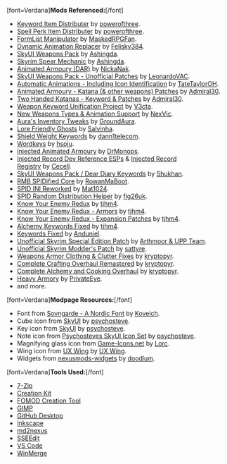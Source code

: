 \[font=Verdana\]**Mods Referenced:**\[/font\]

- [Keyword Item Distributer](https://www.nexusmods.com/skyrimspecialedition/mods/55728) by [powerofthree](https://www.nexusmods.com/skyrimspecialedition/users/2148728).
- [Spell Perk Item Distributer](https://www.nexusmods.com/skyrimspecialedition/mods/36869) by [powerofthree](https://www.nexusmods.com/skyrimspecialedition/users/2148728).
- [FormList Manipulator](https://www.nexusmods.com/skyrimspecialedition/mods/74037) by [MaskedRPGFan](https://www.nexusmods.com/skyrimspecialedition/users/22822094).
- [Dynamic Animation Replacer](https://www.nexusmods.com/skyrimspecialedition/mods/33746) by [Felisky384](https://www.nexusmods.com/skyrimspecialedition/users/19968244).
- [SkyUI Weapons Pack](https://www.nexusmods.com/skyrimspecialedition/mods/37231) by [Ashingda](https://www.nexusmods.com/skyrimspecialedition/users/10236085).
- [Skyrim Spear Mechanic](https://www.nexusmods.com/skyrimspecialedition/mods/25146) by [Ashingda](https://www.nexusmods.com/skyrimspecialedition/users/10236085).
- [Animated Armoury (DAR)](https://www.nexusmods.com/skyrimspecialedition/mods/35978) by [NickaNak](https://www.nexusmods.com/skyrimspecialedition/users/3127912).
- [SkyUI Weapons Pack - Unofficial Patches](https://www.nexusmods.com/skyrimspecialedition/mods/45544) by [LeonardoVAC](https://www.nexusmods.com/skyrimspecialedition/users/25225299).
- [Automatic Animations - Including Icon Identification](https://www.nexusmods.com/skyrimspecialedition/mods/59484) by [TateTaylorOH](https://www.nexusmods.com/skyrimspecialedition/users/61720101).
- [Animated Armoury - Katana (& other weapons) Patches](https://www.nexusmods.com/skyrimspecialedition/mods/61296) by [Admiral30](https://www.nexusmods.com/skyrimspecialedition/users/123185483).
- [Two Handed Katanas - Keyword & Patches](https://www.nexusmods.com/skyrimspecialedition/mods/72109) by [Admiral30](https://www.nexusmods.com/skyrimspecialedition/users/123185483).
- [Weapon Keyword Unification Project](https://www.nexusmods.com/skyrimspecialedition/mods/79564) by [V3cta](https://www.nexusmods.com/skyrimspecialedition/users/6308735).
- [New Weapons Types & Animation Support](https://www.nexusmods.com/skyrimspecialedition/mods/33985) by [NexVic](https://www.nexusmods.com/skyrimspecialedition/users/73177208).
- [Aura's Inventory Tweaks](https://www.nexusmods.com/skyrimspecialedition/mods/68557) by [GroundAura](https://www.nexusmods.com/skyrimspecialedition/users/97658973).
- [Lore Friendly Ghosts](https://www.nexusmods.com/skyrimspecialedition/mods/56219) by [Salvinha](https://www.nexusmods.com/skyrimspecialedition/users/1159024).
- [Shield Weight Keywords](https://www.nexusmods.com/skyrimspecialedition/mods/76100) by [dann1telecom](https://www.nexusmods.com/skyrimspecialedition/users/25568544).
- [Wordkeys](https://www.nexusmods.com/skyrimspecialedition/mods/65023) by [hsoju](https://www.nexusmods.com/skyrimspecialedition/users/138437553).
- [Injected Animated Armoury](https://www.nexusmods.com/skyrimspecialedition/mods/74737) by [DrMonops](https://www.nexusmods.com/skyrimspecialedition/users/17251819).
- [Injected Record Dev Reference ESPs](https://www.nexusmods.com/skyrimspecialedition/mods/47423) & [Injected Record Registry](https://ck.uesp.net/wiki/Injected_Record_Registry) by [Cecell](https://www.nexusmods.com/skyrimspecialedition/users/3053292).
- [SkyUI Weapons Pack / Dear Diary Keywords](https://www.nexusmods.com/skyrimspecialedition/mods/60380) by [Shukhan](https://www.nexusmods.com/skyrimspecialedition/users/10554467).
- [RMB SPIDified Core](https://www.nexusmods.com/skyrimspecialedition/mods/63625) by [RowanMaBoot](https://www.nexusmods.com/skyrimspecialedition/users/87278953).
- [SPID INI Reworked](https://www.nexusmods.com/skyrimspecialedition/mods/51094) by [Mat1024](https://www.nexusmods.com/skyrimspecialedition/users/50062476).
- [SPID Random Distribution Helper](https://www.nexusmods.com/skyrimspecialedition/mods/70572) by [fig26uk](https://www.nexusmods.com/skyrimspecialedition/users/2099756).
- [Know Your Enemy Redux](https://www.nexusmods.com/skyrimspecialedition/mods/55045) by [tjhm4](https://www.nexusmods.com/skyrimspecialedition/users/822500).
- [Know Your Enemy Redux - Armors](https://www.nexusmods.com/skyrimspecialedition/mods/55203) by [tjhm4](https://www.nexusmods.com/skyrimspecialedition/users/822500).
- [Know Your Enemy Redux - Expansion Patches](https://www.nexusmods.com/skyrimspecialedition/mods/56705) by [tjhm4](https://www.nexusmods.com/skyrimspecialedition/users/822500).
- [Alchemy Keywords Fixed](https://www.nexusmods.com/skyrimspecialedition/mods/52460) by [tjhm4](https://www.nexusmods.com/skyrimspecialedition/users/822500).
- [Keywords Fixed](https://www.nexusmods.com/skyrimspecialedition/mods/21597) by [Anduniel](https://www.nexusmods.com/skyrimspecialedition/users/4805966).
- [Unofficial Skyrim Special Edition Patch](https://www.nexusmods.com/skyrimspecialedition/mods/266) by [Arthmoor & UPP Team](https://www.nexusmods.com/skyrimspecialedition/users/684492).
- [Unofficial Skyrim Modder's Patch](https://www.nexusmods.com/skyrimspecialedition/mods/49616) by [sattyre](https://www.nexusmods.com/skyrimspecialedition/users/51071486).
- [Weapons Armor Clothing & Clutter Fixes](https://www.nexusmods.com/skyrimspecialedition/mods/18994) by [kryptopyr](https://www.nexusmods.com/skyrimspecialedition/users/4291352).
- [Complete Crafting Overhaul Remastered](https://www.nexusmods.com/skyrimspecialedition/mods/28608) by [kryptopyr](https://www.nexusmods.com/skyrimspecialedition/users/4291352).
- [Complete Alchemy and Cooking Overhaul](https://www.nexusmods.com/skyrimspecialedition/mods/19924) by [kryptopyr](https://www.nexusmods.com/skyrimspecialedition/users/4291352).
- [Heavy Armory](https://www.nexusmods.com/skyrimspecialedition/mods/6308) by [PrivateEye](https://www.nexusmods.com/skyrimspecialedition/users/887024).
- and more.

\[font=Verdana\]**Modpage Resources:**\[/font\]

- Font from [Sovngarde - A Nordic Font](https://www.nexusmods.com/skyrimspecialedition/mods/386) by [Koveich](https://www.nexusmods.com/skyrimspecialedition/users/34763925).
- Cube icon from [SkyUI](https://www.nexusmods.com/skyrimspecialedition/mods/12604) by [psychosteve](https://www.nexusmods.com/users/37741).
- Key icon from [SkyUI](https://www.nexusmods.com/skyrimspecialedition/mods/12604) by [psychosteve](https://www.nexusmods.com/users/37741).
- Note icon from [Psychosteves SkyUI Icon Set](https://www.nexusmods.com/skyrim/mods/11010) by [psychosteve](https://www.nexusmods.com/users/37741).
- Magnifying glass icon from [Game-Icons.net](https://game-icons.net/1x1/lorc/magnifying-glass.html) by [Lorc](https://lorcblog.blogspot.com/).
- Wing icon from [UX Wing](https://uxwing.com/wing-icon/) by [UX Wing](https://uxwing.com/).
- Widgets from [nexusmods-widgets](https://github.com/doodlum/nexusmods-widgets) by [doodlum](https://www.nexusmods.com/skyrimspecialedition/users/28038035).

\[font=Verdana\]**Tools Used:**\[/font\]

- [7-Zip](https://www.7-zip.org/)
- [Creation Kit](https://store.steampowered.com/app/1946180/Skyrim_Special_Edition_Creation_Kit)
- [FOMOD Creation Tool](https://www.nexusmods.com/fallout4/mods/6821)
- [GIMP](https://www.gimp.org)
- [GitHub Desktop](https://desktop.github.com)
- [Inkscape](https://inkscape.org)
- [md2nexus](https://www.nexusmods.com/skyrimspecialedition/mods/100441)
- [SSEEdit](https://www.nexusmods.com/skyrimspecialedition/mods/164)
- [VS Code](https://code.visualstudio.com)
- [WinMerge](https://winmerge.org)
